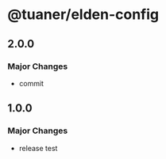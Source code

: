 # @tuaner/elden-config

## 2.0.0

### Major Changes

- commit

## 1.0.0

### Major Changes

- release test
